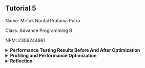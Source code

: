 ## Tutorial 5

Name: Mirfak Naufal Pratama Putra

Class: Advance Programming B

NPM: 2306244961

<details>
<summary><b>Performance Testing Results Before And After Optimization</b></summary>

## 1. Performance Testing Results Before Optimization

### /all-student-name endpoint

#### View Results Tree
![View Results Tree for /all-student-name before optimizing](https://github.com/user-attachments/assets/2304625a-4692-4165-9770-875b153ef472)

#### View Result In Table
![View Result In Table for /all-student-name before optimizing](https://github.com/user-attachments/assets/f5d523ad-a33a-49ae-8bee-9344a3e687ff)

#### Summary Report
![Summary Report for /all-student-name before optimizing](https://github.com/user-attachments/assets/00448a5a-4ce0-4a1c-b547-9d389d566767)

#### Graph Result
![Graph Result for /all-student-name before optimizing](https://github.com/user-attachments/assets/3c25fd53-33c2-42dd-8edb-179e73e719b2)

#### CLI Test
![CLI Test for /all-student-name before optimizing](https://github.com/user-attachments/assets/7f4f8f4c-23d2-4c78-8f69-ea0e651284b3)

### /highest-gpa endpoint

#### View Results Tree
![View Result Tree for /highest-gpa before optimizing](https://github.com/user-attachments/assets/571ea100-ea2f-485a-9032-6ae509873724)

#### View Result In Table
![View Result In Table for /highest-gpa before optimizing](https://github.com/user-attachments/assets/fcb60f58-88ce-4d8d-9ef0-285d7a1022ac)

#### Summary Report
![Summary Report for /highest-gpa before optimizing](https://github.com/user-attachments/assets/34692983-8b70-4c22-9b67-226ba5113870)

#### Graph Result
![Graph Result for /highest-gpa before optimizing](https://github.com/user-attachments/assets/61ee443f-ecc5-4204-bdf2-4309b7b8581a)

#### CLI Test
![CLI Test for /highest-gpa before optimizing](https://github.com/user-attachments/assets/6e3b8f18-be03-44b8-a941-df86bd0ad9d3)

## 2. Performance Testing Results After Optimization

### /all-student-name endpoint

#### View Results Tree
![View Results Tree for /all-student-name after optimizing](https://github.com/user-attachments/assets/4a0ffcc3-316e-45ea-84df-544efea84d55)

#### View Result In Table
![View Result In Table for /all-student-name after optimizing](https://github.com/user-attachments/assets/3d09ee27-e492-404a-9cd9-86fbda13aa68)

#### Summary Report
![Summary Report for /all-student-name after optimizing](https://github.com/user-attachments/assets/4edf24d4-5f22-4e81-8034-373278d1b035)

#### Graph Result
![Graph Result for /all-student-name after optimizing](https://github.com/user-attachments/assets/b1d19c87-362d-484c-b661-c2b8b55c210a)

#### CLI Test
![CLI Test for /all-student-name after optimizing](https://github.com/user-attachments/assets/463e33cf-a103-4fb5-a202-68b4eba94caa)

### /highest-gpa endpoint

#### View Results Tree
![View Results Tree for /highest-gpa after optimizing](https://github.com/user-attachments/assets/15c7b477-11f7-4016-88b2-2e9a98857d1b)

#### View Result In Table
![View Result In Table for /highest-gpa after optimizing](https://github.com/user-attachments/assets/b41beff3-d0e2-4cc2-bd76-f06c9f736115)

#### Summary Report
![Summary Report for /highest-gpa after optimizing](https://github.com/user-attachments/assets/3607ae6d-2d2d-4374-bec1-7a7d747fcde3)

#### Graph Result
![Graph Result for /highest-gpa after optimizing](https://github.com/user-attachments/assets/586147c7-818d-4762-9085-0521083c327a)

#### CLI Test
![CLI Test for /highest-gpa after optimizing](https://github.com/user-attachments/assets/e0064b96-d52d-40a9-b444-e551958dda7a)

</details>

<details>
<summary><b>Profiling and Performance Optimization</b></summary>

### 1. /all-student Endpoint 

#### **Before Optimization:** 
CPU Time: 805ms 
#### **After Optimization:**
CPU Time: 98ms \
**87.84% of improvement**

### 2. /all-student-name Endpoint 

#### **Before Optimization:**
Average Time: 64 ms \
Min Time: 52 ms \
Max Time: 125 ms
#### **After Optimization:**
Average Time: 25 ms \
Min Time: 8 ms \
Max Time: 143 ms 
**60.94% of improvement on average time**

### **3. /highest-gpa Endpoint** 
#### **Before Optimization:**
Average Time: 26 ms \
Min Time: 24 ms \
Max Time: 39 ms
#### **After Optimization:**
Average Time: 5 ms \
Min Time: 5 ms \
Max Time: 7 ms \
**80.77% of improvement on average time**
</details>

<details>
<summary><b>Reflection</b></summary>

### 1. What is the difference between the approach of performance testing with JMeter and profiling with IntelliJ Profiler in the context of optimizing application performance?
JMeter focuses on system-wide performance by simulating user loads to measure response times, throughput, and server resource usage under stress, making it ideal for identifying bottlenecks in architecture like network latency or database capacity. In contrast, IntelliJ Profiler targets code-level inefficiencies, analyzing CPU usage, memory allocation, and thread activity to pinpoint inefficient methods or memory leaks within the application. While JMeter evaluates external behavior under load, IntelliJ Profiler dives into internal operations for granular optimization.

### 2. How does the profiling process help you in identifying and understanding the weak points in your application?
Profiling identifies weak points by highlighting hotspots (methods consuming excessive resources), memory leaks, inefficient database queries, and thread contention. It provides detailed metrics on CPU usage, memory allocation, and method execution times, enabling developers to understand the root causes of inefficiencies and prioritize optimizations effectively.

### 3. Do you think IntelliJ Profiler is effective in assisting you to analyze and identify bottlenecks in your application code?
Yes, IntelliJ Profiler is highly effective, it provides real-time feedback and detailed insights into CPU, memory, and thread activity. It helps pinpoint inefficient code blocks and allows direct navigation to problematic areas, though its effectiveness depends on the developer’s ability to interpret and act on the data.

### 4. What are the main challenges you face when conducting performance testing and profiling, and how do you overcome these challenges?
Challenges:
1. Navigating around the profiling tools: This is the second time I used profiling, so it's pretty hard to navigate around.
2. Inconsistencies on profiling results: JIT compiler on the JVM is not yet optimal on the first run of the profiling test
How I overcame the challenges:
1. Getting used to the tools, once I'm used to it, it's actually not that hard
2. Repeatedly run the profiling test until I got consistent results.

### 5. What are the main benefits you gain from using IntelliJ Profiler for profiling your application code?
IntelliJ Profiler offers precision in identifying inefficient code, integrates seamlessly with IntelliJ IDEA, and provides comprehensive metrics on CPU, memory, and threads. Its real-time feedback and actionable insights make it a powerful tool for optimizing application performance efficiently.

### 6. How do you handle situations where the results from profiling with IntelliJ Profiler are not entirely consistent with findings from performance testing using JMeter?
When inconsistencies arise, cross-validate findings, focus on overlapping metrics, and re-run tests with adjusted parameters. Understand the context of each tool’s results, collaborate with team members for additional perspectives, and prioritize addressing issues that align across both tools to ensure accurate optimization.

### 7. What strategies do you implement in optimizing application code after analyzing results from performance testing and profiling? How do you ensure the changes you make do not affect the application's functionality?
Strategies: 
1. **Minimize Data Retrieval:** Fetch only required fields instead of entire objects to reduce memory usage and processing overhead.
2. **Efficient String Concatenation:** Use `String.join` or `Collectors.joining` instead of manual concatenation to avoid creating multiple intermediate `String` objects.
3. **Use Built-in Utilities:** Replace manual loops and trimming logic with optimized utilities like `Optional`, `Stream`, and `Collectors`.

**Ensuring Functionality Is Not Affected:**
**Performance Validation:** Used profiling tools to validate that optimizations achieve desired performance gains without side effects.

</details>
